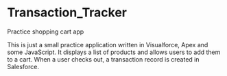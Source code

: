 # Transaction_Tracker
Practice shopping cart app

This is just a small practice application written in Visualforce, Apex and some JavaScript.  It displays a list of products and allows users to add them to a cart.  When a user checks out, a transaction record is created in Salesforce.

